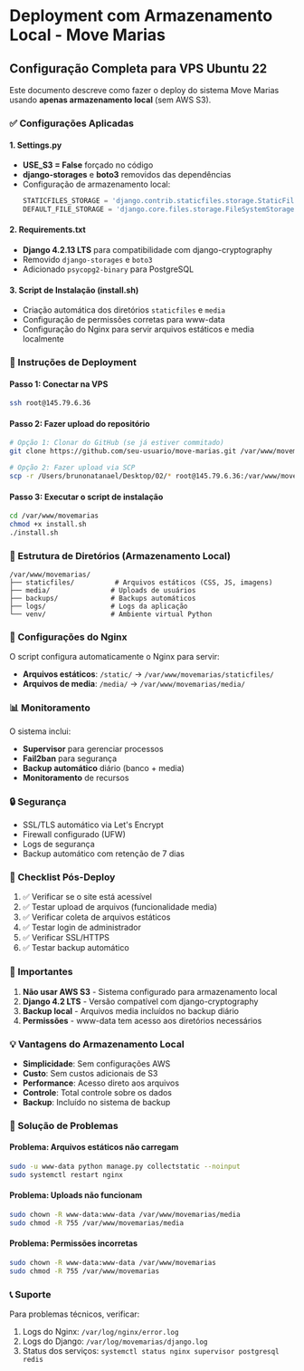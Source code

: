 # Deployment com Armazenamento Local - Move Marias

## Configuração Completa para VPS Ubuntu 22

Este documento descreve como fazer o deploy do sistema Move Marias usando **apenas armazenamento local** (sem AWS S3).

### ✅ Configurações Aplicadas

#### 1. Settings.py
- **USE_S3 = False** forçado no código
- **django-storages** e **boto3** removidos das dependências
- Configuração de armazenamento local:
  ```python
  STATICFILES_STORAGE = 'django.contrib.staticfiles.storage.StaticFilesStorage'
  DEFAULT_FILE_STORAGE = 'django.core.files.storage.FileSystemStorage'
  ```

#### 2. Requirements.txt
- **Django 4.2.13 LTS** para compatibilidade com django-cryptography
- Removido `django-storages` e `boto3`
- Adicionado `psycopg2-binary` para PostgreSQL

#### 3. Script de Instalação (install.sh)
- Criação automática dos diretórios `staticfiles` e `media`
- Configuração de permissões corretas para www-data
- Configuração do Nginx para servir arquivos estáticos e media localmente

### 🚀 Instruções de Deployment

#### Passo 1: Conectar na VPS
```bash
ssh root@145.79.6.36
```

#### Passo 2: Fazer upload do repositório
```bash
# Opção 1: Clonar do GitHub (se já estiver commitado)
git clone https://github.com/seu-usuario/move-marias.git /var/www/movemarias

# Opção 2: Fazer upload via SCP
scp -r /Users/brunonatanael/Desktop/02/* root@145.79.6.36:/var/www/movemarias/
```

#### Passo 3: Executar o script de instalação
```bash
cd /var/www/movemarias
chmod +x install.sh
./install.sh
```

### 📁 Estrutura de Diretórios (Armazenamento Local)

```
/var/www/movemarias/
├── staticfiles/          # Arquivos estáticos (CSS, JS, imagens)
├── media/               # Uploads de usuários
├── backups/             # Backups automáticos
├── logs/                # Logs da aplicação
└── venv/                # Ambiente virtual Python
```

### 🔧 Configurações do Nginx

O script configura automaticamente o Nginx para servir:
- **Arquivos estáticos**: `/static/` → `/var/www/movemarias/staticfiles/`
- **Arquivos de media**: `/media/` → `/var/www/movemarias/media/`

### 📊 Monitoramento

O sistema inclui:
- **Supervisor** para gerenciar processos
- **Fail2ban** para segurança
- **Backup automático** diário (banco + media)
- **Monitoramento** de recursos

### 🔒 Segurança

- SSL/TLS automático via Let's Encrypt
- Firewall configurado (UFW)
- Logs de segurança
- Backup automático com retenção de 7 dias

### 📝 Checklist Pós-Deploy

1. ✅ Verificar se o site está acessível
2. ✅ Testar upload de arquivos (funcionalidade media)
3. ✅ Verificar coleta de arquivos estáticos
4. ✅ Testar login de administrador
5. ✅ Verificar SSL/HTTPS
6. ✅ Testar backup automático

### 🚨 Importantes

1. **Não usar AWS S3** - Sistema configurado para armazenamento local
2. **Django 4.2 LTS** - Versão compatível com django-cryptography
3. **Backup local** - Arquivos media incluídos no backup diário
4. **Permissões** - www-data tem acesso aos diretórios necessários

### 💡 Vantagens do Armazenamento Local

- **Simplicidade**: Sem configurações AWS
- **Custo**: Sem custos adicionais de S3
- **Performance**: Acesso direto aos arquivos
- **Controle**: Total controle sobre os dados
- **Backup**: Incluído no sistema de backup

### 🔧 Solução de Problemas

#### Problema: Arquivos estáticos não carregam
```bash
sudo -u www-data python manage.py collectstatic --noinput
sudo systemctl restart nginx
```

#### Problema: Uploads não funcionam
```bash
sudo chown -R www-data:www-data /var/www/movemarias/media
sudo chmod -R 755 /var/www/movemarias/media
```

#### Problema: Permissões incorretas
```bash
sudo chown -R www-data:www-data /var/www/movemarias
sudo chmod -R 755 /var/www/movemarias
```

### 📞 Suporte

Para problemas técnicos, verificar:
1. Logs do Nginx: `/var/log/nginx/error.log`
2. Logs do Django: `/var/log/movemarias/django.log`
3. Status dos serviços: `systemctl status nginx supervisor postgresql redis`
